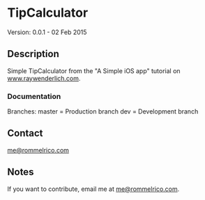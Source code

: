 # TipCalculator

Version: 0.0.1 - 02 Feb 2015

## Description

Simple TipCalculator from the "A Simple iOS app" tutorial on www.raywenderlich.com.

### Documentation
Branches:
master = Production branch
dev = Development branch

## Contact

<me@rommelrico.com>

## Notes

If you want to contribute, email me at <me@rommelrico.com>.
